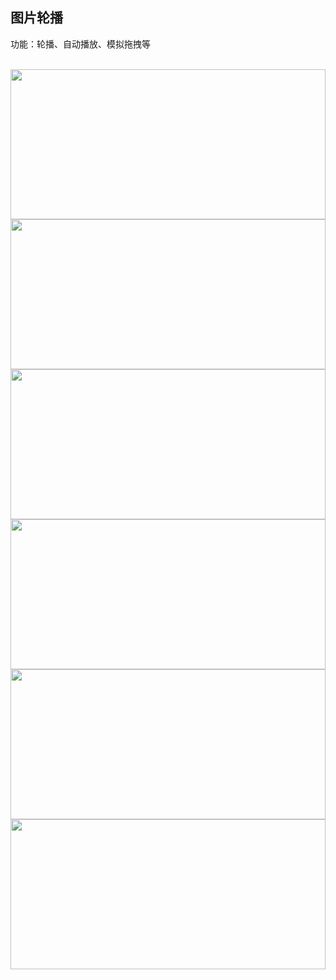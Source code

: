 ## 图片轮播

功能：轮播、自动播放、模拟拖拽等

<br />

<div class="columns-2">
  <n-carousel arrow draggable class="carousel">
    <img
      class="carousel-img"
      src="https://naive-ui.oss-cn-beijing.aliyuncs.com/carousel-img/carousel1.jpeg"
    >
    <img
      class="carousel-img"
      src="https://naive-ui.oss-cn-beijing.aliyuncs.com/carousel-img/carousel2.jpeg"
    >
    <img
      class="carousel-img"
      src="https://naive-ui.oss-cn-beijing.aliyuncs.com/carousel-img/carousel3.jpeg"
    >
  </n-carousel>
  <n-carousel autoplay class="carousel">
    <img
      class="carousel-img"
      src="https://naive-ui.oss-cn-beijing.aliyuncs.com/carousel-img/carousel1.jpeg"
    >
    <img
      class="carousel-img"
      src="https://naive-ui.oss-cn-beijing.aliyuncs.com/carousel-img/carousel2.jpeg"
    >
    <img
      class="carousel-img"
      src="https://naive-ui.oss-cn-beijing.aliyuncs.com/carousel-img/carousel3.jpeg"
    >
  </n-carousel>
</div>

<style scoped>
  .carousel-img {
    width: 100%;
    height: 240px;
    object-fit: cover;
  }
</style>